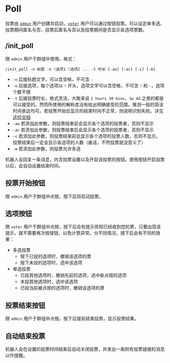 # Poll

投票由 [`admin`](admin.md) 用户创建并启动，[`voter`](voter.md) 用户可以通过按钮投票。可以设定单多选、投票期间匿名与否、投票后匿名与否以及投票期间是否显示各选项票数。

## /init_poll
限 `admin` 用户于群组中使用。格式：
```
/init_poll -n 标题 -o !选项1 !选项2 ... -t 时长 [-ao] [-ac] [-c] [-m]
```
* `-n` 后接标题文字，可以含空格，不可含 `-` 
* `-o` 后接选项，每个选项以 `!` 开头，选项文字可以含空格，不可含 `!` 和 `-`，选项个数不限
* `-t` 后接投票时长，格式灵活，大致来说 `2 hours 30 mins`、`1w 4d` 之类的都是可以接受的。然而所使用的解析库没有给出明确接受的范围，推测一般的简洁时间表达均可。若投票开始后显示的结束时间不正常，则说明识别失败。详见[这份文档](https://dateparser.readthedocs.io/en/latest/#relative-dates)
* `-ao` 若添加此参数，则投票结束前会显示各个选项的投票者，否则不显示
* `-ac` 若添加此参数，则投票结束后会显示各个选项的投票者，否则不显示
* `-c` 若添加此参数，则投票结束前会显示各个选项的投票人数，否则不显示。投票结束后一定会显示各选项的人数（废话，不然投票就没意义了）
* `-m` 若添加此参数，则投票允许多选

机器人会回复一条消息，内含投票设置以及开启该投票的按钮。使用按钮开启投票以后，会自动设置结束时间。

## 投票开始按钮

限 `admin` 用户于群组中点按，按下后将启动投票。

## 选项按钮

限 `voter` 用户于群组中点按，按下后会有提示告知已经收到您的票，只要出现该提示，就不需要再次按按钮，以免计票异常。分不同情况，按下后会有不同的效果：

* 多选投票
    * 按下已投的选项时，撤销该选项的票
    * 按下未投的选项时，选中该选项
* 单选投票
    * 已投其他选项时，撤销先前的选项，选中新点按的选项
    * 未投其他选项时，选中该选项
    * 已投当前被点按的选项时，撤销该选项的票

## 投票结束按钮

限 `admin` 用户于群组中点按。按下后提前结束投票，显示投票结果。

## 自动结束投票

机器人会在设置的投票时间结束后自动关闭投票，并发出一条附有投票链接的消息以作提醒。
